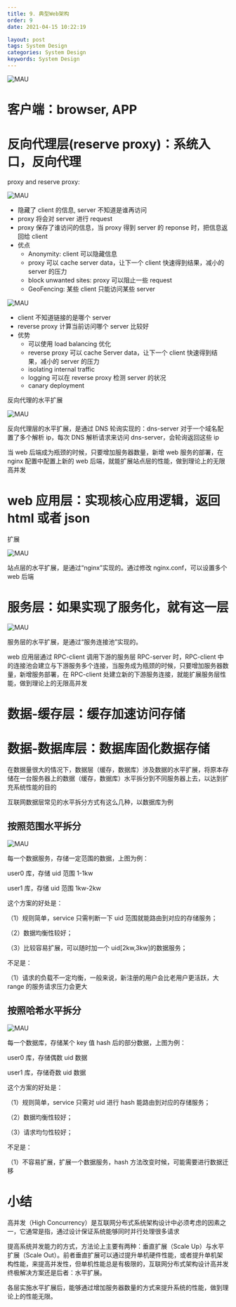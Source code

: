 ```yaml
---
title: 9. 典型Web架构
order: 9
date: 2021-04-15 10:22:19

layout: post
tags: System Design
categories: System Design
keywords: System Design
---
```


![MAU](./assets/web.png)

# 客户端：browser, APP

# 反向代理层(reserve proxy)：系统入口，反向代理

proxy and reserve proxy:

![MAU](./assets/proxy.png)

- 隐藏了 client 的信息, server 不知道是谁再访问
- proxy 将会对 server 进行 request
- proxy 保存了谁访问的信息，当 proxy 得到 server 的 reponse 时，把信息返回给 client
- 优点
  - Anonymity: client 可以隐藏信息
  - proxy 可以 cache server data，让下一个 client 快速得到结果，减小的 server 的压力
  - block unwanted sites: proxy 可以阻止一些 request
  - GeoFencing: 某些 client 只能访问某些 server

![MAU](./assets/proxy.png)

- client 不知道链接的是哪个 server
- reverse proxy 计算当前访问哪个 server 比较好
- 优势
  - 可以使用 load balancing 优化
  - reverse proxy 可以 cache Server data，让下一个 client 快速得到结果，减小的 server 的压力
  - isolating internal traffic
  - logging 可以在 reverse proxy 检测 server 的状况
  - canary deployment

反向代理的水平扩展

![MAU](./assets/reserve-proxy-scale.png)

反向代理层的水平扩展，是通过 DNS 轮询实现的：dns-server 对于一个域名配置了多个解析 ip，每次 DNS 解析请求来访问 dns-server，会轮询返回这些 ip

当 web 后端成为瓶颈的时候，只要增加服务器数量，新增 web 服务的部署，在 nginx 配置中配置上新的 web 后端，就能扩展站点层的性能，做到理论上的无限高并发

# web 应用层：实现核心应用逻辑，返回 html 或者 json

扩展

![MAU](./assets/web-scale.png)

站点层的水平扩展，是通过“nginx”实现的。通过修改 nginx.conf，可以设置多个 web 后端

# 服务层：如果实现了服务化，就有这一层

![MAU](./assets/service-scale.png)

服务层的水平扩展，是通过“服务连接池”实现的。

web 应用层通过 RPC-client 调用下游的服务层 RPC-server 时，RPC-client 中的连接池会建立与下游服务多个连接，当服务成为瓶颈的时候，只要增加服务器数量，新增服务部署，在 RPC-client 处建立新的下游服务连接，就能扩展服务层性能，做到理论上的无限高并发

# 数据-缓存层：缓存加速访问存储

# 数据-数据库层：数据库固化数据存储

在数据量很大的情况下，数据层（缓存，数据库）涉及数据的水平扩展，将原本存储在一台服务器上的数据（缓存，数据库）水平拆分到不同服务器上去，以达到扩充系统性能的目的

互联网数据层常见的水平拆分方式有这么几种，以数据库为例

## 按照范围水平拆分

![MAU](./assets/data-scale.png)

每一个数据服务，存储一定范围的数据，上图为例：

user0 库，存储 uid 范围 1-1kw

user1 库，存储 uid 范围 1kw-2kw

这个方案的好处是：

（1）规则简单，service 只需判断一下 uid 范围就能路由到对应的存储服务；

（2）数据均衡性较好；

（3）比较容易扩展，可以随时加一个 uid[2kw,3kw]的数据服务；

不足是：

（1）请求的负载不一定均衡，一般来说，新注册的用户会比老用户更活跃，大 range 的服务请求压力会更大

## 按照哈希水平拆分

![MAU](./assets/data-scale-2.png)

每一个数据库，存储某个 key 值 hash 后的部分数据，上图为例：

user0 库，存储偶数 uid 数据

user1 库，存储奇数 uid 数据

这个方案的好处是：

（1）规则简单，service 只需对 uid 进行 hash 能路由到对应的存储服务；

（2）数据均衡性较好；

（3）请求均匀性较好；

不足是：

（1）不容易扩展，扩展一个数据服务，hash 方法改变时候，可能需要进行数据迁移

# 小结

高并发（High Concurrency）是互联网分布式系统架构设计中必须考虑的因素之一，它通常是指，通过设计保证系统能够同时并行处理很多请求

提高系统并发能力的方式，方法论上主要有两种：垂直扩展（Scale Up）与水平扩展（Scale Out）。前者垂直扩展可以通过提升单机硬件性能，或者提升单机架构性能，来提高并发性，但单机性能总是有极限的，互联网分布式架构设计高并发终极解决方案还是后者：水平扩展。

各层实施水平扩展后，能够通过增加服务器数量的方式来提升系统的性能，做到理论上的性能无限。
